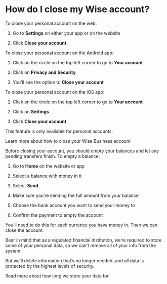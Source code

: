 # How do I close my Wise account?

To close your personal account on the web:

  1. Go to **Settings** on either your app or on the website

  2. Click **Close your account**




To close your personal account on the Android app:

  1. Click on the circle on the top left corner to go to **Your account**

  2. Click on **Privacy and Security**

  3. You’ll see the option to **Close your account**




To close your personal account on the iOS app:

  1. Click on the circle on the top left corner to go to **Your account**

  2. Click on **Settings**

  3. Click **Close your account**




This feature is only available for personal accounts. 

Learn more about how to close your Wise Business account

Before closing your account, you should empty your balances and let any pending transfers finish. To empty a balance:

  1. Go to **Home** on the website or app

  2. Select a balance with money in it

  3. Select **Send**

  4. Make sure you’re sending the full amount from your balance

  5. Choose the bank account you want to send your money to

  6. Confirm the payment to empty the account




You’ll need to do this for each currency you have money in. Then we can close the account.

Bear in mind that as a regulated financial institution, we’re required to store some of your personal data, so we can’t remove all of your info from the system.

But we’ll delete information that’s no longer needed, and all data is protected by the highest levels of security. 

Read more about how long we store your data for